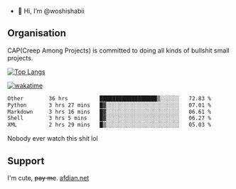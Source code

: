 - 👋 Hi, I’m @woshishabii

## Organisation

CAP(Creep Among Projects) is committed to doing all kinds of bullshit small projects.

[![Top Langs](https://github-readme-stats.vercel.app/api/top-langs/?username=woshishabii&layout=compact)](https://github.com/anuraghazra/github-readme-stats)

[![wakatime](https://wakatime.com/badge/user/34d02784-acc1-4a16-82d7-33fdb53c4ed6.svg)](https://wakatime.com/@34d02784-acc1-4a16-82d7-33fdb53c4ed6)


<!--START_SECTION:waka-->

```txt
Other        36 hrs          ██████████████████▒░░░░░░   72.83 %
Python       3 hrs 27 mins   █▓░░░░░░░░░░░░░░░░░░░░░░░   07.01 %
Markdown     3 hrs 16 mins   █▓░░░░░░░░░░░░░░░░░░░░░░░   06.61 %
Shell        3 hrs 5 mins    █▓░░░░░░░░░░░░░░░░░░░░░░░   06.27 %
XML          2 hrs 29 mins   █▒░░░░░░░░░░░░░░░░░░░░░░░   05.03 %
```

<!--END_SECTION:waka-->

Nobody ever watch this shit lol

## Support
I'm cute, ~~pay me~~.
[afdian.net](https://afdian.com/a/woshishabi)

<!---
woshishabii/woshishabii is a ✨ special ✨ repository because its `README.md` (this file) appears on your GitHub profile.
You can click the Preview link to take a look at your changes.
--->
